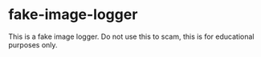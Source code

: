 # fake-image-logger
This is a fake image logger. Do not use this to scam, this is for educational purposes only.
